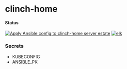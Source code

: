 # clinch-home
#### Status
[![Apply Ansible config to clinch-home server estate](https://github.com/clincha/clinch-home/actions/workflows/ansible-nightly.yml/badge.svg)](https://github.com/clincha/clinch-home/actions/workflows/ansible-nightly.yml)
[![elk](https://github.com/clincha/clinch-home/actions/workflows/elk.yml/badge.svg)](https://github.com/clincha/clinch-home/actions/workflows/elk.yml)
### Secrets
- KUBECONFIG
- ANSIBLE_PK